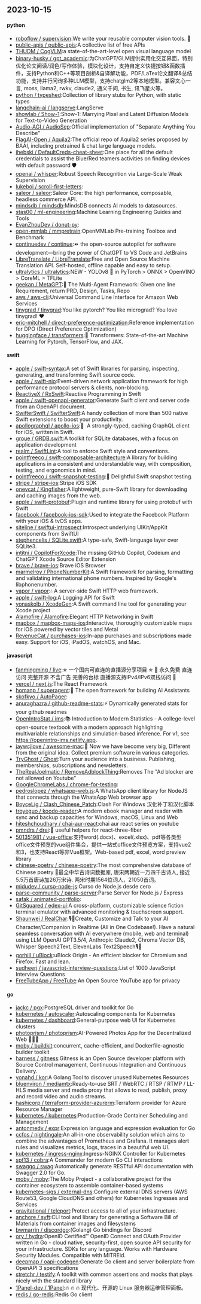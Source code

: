 ## 2023-10-15

#### python
* [roboflow / supervision](https://github.com/roboflow/supervision):We write your reusable computer vision tools. 💜
* [public-apis / public-apis](https://github.com/public-apis/public-apis):A collective list of free APIs
* [THUDM / CogVLM](https://github.com/THUDM/CogVLM):a state-of-the-art-level open visual language model
* [binary-husky / gpt_academic](https://github.com/binary-husky/gpt_academic):为ChatGPT/GLM提供实用化交互界面，特别优化论文阅读/润色/写作体验，模块化设计，支持自定义快捷按钮&函数插件，支持Python和C++等项目剖析&自译解功能，PDF/LaTex论文翻译&总结功能，支持并行问询多种LLM模型，支持chatglm2等本地模型。兼容文心一言, moss, llama2, rwkv, claude2, 通义千问, 书生, 讯飞星火等。
* [python / typeshed](https://github.com/python/typeshed):Collection of library stubs for Python, with static types
* [langchain-ai / langserve](https://github.com/langchain-ai/langserve):LangServe
* [showlab / Show-1](https://github.com/showlab/Show-1):Show-1: Marrying Pixel and Latent Diffusion Models for Text-to-Video Generation
* [Audio-AGI / AudioSep](https://github.com/Audio-AGI/AudioSep):Official implementation of "Separate Anything You Describe"
* [FlagAI-Open / Aquila2](https://github.com/FlagAI-Open/Aquila2):The official repo of Aquila2 series proposed by BAAI, including pretrained & chat large language models.
* [ihebski / DefaultCreds-cheat-sheet](https://github.com/ihebski/DefaultCreds-cheat-sheet):One place for all the default credentials to assist the Blue/Red teamers activities on finding devices with default password 🛡️
* [openai / whisper](https://github.com/openai/whisper):Robust Speech Recognition via Large-Scale Weak Supervision
* [lukeboi / scroll-first-letters](https://github.com/lukeboi/scroll-first-letters):
* [saleor / saleor](https://github.com/saleor/saleor):Saleor Core: the high performance, composable, headless commerce API.
* [mindsdb / mindsdb](https://github.com/mindsdb/mindsdb):MindsDB connects AI models to datasources.
* [stas00 / ml-engineering](https://github.com/stas00/ml-engineering):Machine Learning Engineering Guides and Tools
* [EvanZhouDev / donut-py](https://github.com/EvanZhouDev/donut-py):
* [open-mmlab / mmpretrain](https://github.com/open-mmlab/mmpretrain):OpenMMLab Pre-training Toolbox and Benchmark
* [continuedev / continue](https://github.com/continuedev/continue):⏩ the open-source autopilot for software development—bring the power of ChatGPT to VS Code and JetBrains
* [LibreTranslate / LibreTranslate](https://github.com/LibreTranslate/LibreTranslate):Free and Open Source Machine Translation API. Self-hosted, offline capable and easy to setup.
* [ultralytics / ultralytics](https://github.com/ultralytics/ultralytics):NEW - YOLOv8 🚀 in PyTorch > ONNX > OpenVINO > CoreML > TFLite
* [geekan / MetaGPT](https://github.com/geekan/MetaGPT):🌟 The Multi-Agent Framework: Given one line Requirement, return PRD, Design, Tasks, Repo
* [aws / aws-cli](https://github.com/aws/aws-cli):Universal Command Line Interface for Amazon Web Services
* [tinygrad / tinygrad](https://github.com/tinygrad/tinygrad):You like pytorch? You like micrograd? You love tinygrad! ❤️
* [eric-mitchell / direct-preference-optimization](https://github.com/eric-mitchell/direct-preference-optimization):Reference implementation for DPO (Direct Preference Optimization)
* [huggingface / transformers](https://github.com/huggingface/transformers):🤗 Transformers: State-of-the-art Machine Learning for Pytorch, TensorFlow, and JAX.

#### swift
* [apple / swift-syntax](https://github.com/apple/swift-syntax):A set of Swift libraries for parsing, inspecting, generating, and transforming Swift source code.
* [apple / swift-nio](https://github.com/apple/swift-nio):Event-driven network application framework for high performance protocol servers & clients, non-blocking.
* [ReactiveX / RxSwift](https://github.com/ReactiveX/RxSwift):Reactive Programming in Swift
* [apple / swift-openapi-generator](https://github.com/apple/swift-openapi-generator):Generate Swift client and server code from an OpenAPI document.
* [SwifterSwift / SwifterSwift](https://github.com/SwifterSwift/SwifterSwift):A handy collection of more than 500 native Swift extensions to boost your productivity.
* [apollographql / apollo-ios](https://github.com/apollographql/apollo-ios):📱  A strongly-typed, caching GraphQL client for iOS, written in Swift.
* [groue / GRDB.swift](https://github.com/groue/GRDB.swift):A toolkit for SQLite databases, with a focus on application development
* [realm / SwiftLint](https://github.com/realm/SwiftLint):A tool to enforce Swift style and conventions.
* [pointfreeco / swift-composable-architecture](https://github.com/pointfreeco/swift-composable-architecture):A library for building applications in a consistent and understandable way, with composition, testing, and ergonomics in mind.
* [pointfreeco / swift-snapshot-testing](https://github.com/pointfreeco/swift-snapshot-testing):📸 Delightful Swift snapshot testing.
* [stripe / stripe-ios](https://github.com/stripe/stripe-ios):Stripe iOS SDK
* [onevcat / Kingfisher](https://github.com/onevcat/Kingfisher):A lightweight, pure-Swift library for downloading and caching images from the web.
* [apple / swift-protobuf](https://github.com/apple/swift-protobuf):Plugin and runtime library for using protobuf with Swift
* [facebook / facebook-ios-sdk](https://github.com/facebook/facebook-ios-sdk):Used to integrate the Facebook Platform with your iOS & tvOS apps.
* [siteline / swiftui-introspect](https://github.com/siteline/swiftui-introspect):Introspect underlying UIKit/AppKit components from SwiftUI
* [stephencelis / SQLite.swift](https://github.com/stephencelis/SQLite.swift):A type-safe, Swift-language layer over SQLite3.
* [intitni / CopilotForXcode](https://github.com/intitni/CopilotForXcode):The missing GitHub Copilot, Codeium and ChatGPT Xcode Source Editor Extension
* [brave / brave-ios](https://github.com/brave/brave-ios):Brave iOS Browser
* [marmelroy / PhoneNumberKit](https://github.com/marmelroy/PhoneNumberKit):A Swift framework for parsing, formatting and validating international phone numbers. Inspired by Google's libphonenumber.
* [vapor / vapor](https://github.com/vapor/vapor):💧 A server-side Swift HTTP web framework.
* [apple / swift-log](https://github.com/apple/swift-log):A Logging API for Swift
* [yonaskolb / XcodeGen](https://github.com/yonaskolb/XcodeGen):A Swift command line tool for generating your Xcode project
* [Alamofire / Alamofire](https://github.com/Alamofire/Alamofire):Elegant HTTP Networking in Swift
* [mapbox / mapbox-maps-ios](https://github.com/mapbox/mapbox-maps-ios):Interactive, thoroughly customizable maps for iOS powered by vector tiles and Metal
* [RevenueCat / purchases-ios](https://github.com/RevenueCat/purchases-ios):In-app purchases and subscriptions made easy. Support for iOS, iPadOS, watchOS, and Mac.

#### javascript
* [fanmingming / live](https://github.com/fanmingming/live):✯ 一个国内可直连的直播源分享项目 ✯ 🔕 永久免费 直连访问 完整开源 不含广告 完善的台标 直播源支持IPv4/IPv6双栈访问 🔕
* [vercel / next.js](https://github.com/vercel/next.js):The React Framework
* [homanp / superagent](https://github.com/homanp/superagent):🥷 The open framework for building AI Assistants
* [skofkyo / AutoPager](https://github.com/skofkyo/AutoPager):
* [anuraghazra / github-readme-stats](https://github.com/anuraghazra/github-readme-stats):⚡ Dynamically generated stats for your github readmes
* [OpenIntroStat / ims](https://github.com/OpenIntroStat/ims):📚 Introduction to Modern Statistics - A college-level open-source textbook with a modern approach highlighting multivariable relationships and simulation-based inference. For v1, see https://openintro-ims.netlify.app.
* [jaywcjlove / awesome-mac](https://github.com/jaywcjlove/awesome-mac): Now we have become very big, Different from the original idea. Collect premium software in various categories.
* [TryGhost / Ghost](https://github.com/TryGhost/Ghost):Turn your audience into a business. Publishing, memberships, subscriptions and newsletters.
* [TheRealJoelmatic / RemoveAdblockThing](https://github.com/TheRealJoelmatic/RemoveAdblockThing):Removes The "Ad blocker are not allowed on Youtube"
* [GoogleChromeLabs / chrome-for-testing](https://github.com/GoogleChromeLabs/chrome-for-testing):
* [pedroslopez / whatsapp-web.js](https://github.com/pedroslopez/whatsapp-web.js):A WhatsApp client library for NodeJS that connects through the WhatsApp Web browser app
* [BoyceLig / Clash_Chinese_Patch](https://github.com/BoyceLig/Clash_Chinese_Patch):Clash For Windows 汉化补丁和汉化脚本
* [troyeguo / koodo-reader](https://github.com/troyeguo/koodo-reader):A modern ebook manager and reader with sync and backup capacities for Windows, macOS, Linux and Web
* [hiteshchoudhary / chai-aur-react](https://github.com/hiteshchoudhary/chai-aur-react):chai aur react series on youtube
* [pmndrs / drei](https://github.com/pmndrs/drei):🥉 useful helpers for react-three-fiber
* [501351981 / vue-office](https://github.com/501351981/vue-office):支持word(.docx)、excel(.xlsx)、pdf等各类型office文件预览的vue组件集合，提供一站式office文件预览方案，支持vue2和3，也支持React等非Vue框架。Web-based pdf, excel, word preview library
* [chinese-poetry / chinese-poetry](https://github.com/chinese-poetry/chinese-poetry):The most comprehensive database of Chinese poetry 🧶最全中华古诗词数据库, 唐宋两朝近一万四千古诗人, 接近5.5万首唐诗加26万宋诗. 两宋时期1564位词人，21050首词。
* [midudev / curso-node-js](https://github.com/midudev/curso-node-js):Curso de Node.js desde cero
* [parse-community / parse-server](https://github.com/parse-community/parse-server):Parse Server for Node.js / Express
* [safak / animated-portfolio](https://github.com/safak/animated-portfolio):
* [GitSquared / edex-ui](https://github.com/GitSquared/edex-ui):A cross-platform, customizable science fiction terminal emulator with advanced monitoring & touchscreen support.
* [Shaunwei / RealChar](https://github.com/Shaunwei/RealChar):🎙️🤖Create, Customize and Talk to your AI Character/Companion in Realtime (All in One Codebase!). Have a natural seamless conversation with AI everywhere (mobile, web and terminal) using LLM OpenAI GPT3.5/4, Anthropic Claude2, Chroma Vector DB, Whisper Speech2Text, ElevenLabs Text2Speech🎙️🤖
* [gorhill / uBlock](https://github.com/gorhill/uBlock):uBlock Origin - An efficient blocker for Chromium and Firefox. Fast and lean.
* [sudheerj / javascript-interview-questions](https://github.com/sudheerj/javascript-interview-questions):List of 1000 JavaScript Interview Questions
* [FreeTubeApp / FreeTube](https://github.com/FreeTubeApp/FreeTube):An Open Source YouTube app for privacy

#### go
* [jackc / pgx](https://github.com/jackc/pgx):PostgreSQL driver and toolkit for Go
* [kubernetes / autoscaler](https://github.com/kubernetes/autoscaler):Autoscaling components for Kubernetes
* [kubernetes / dashboard](https://github.com/kubernetes/dashboard):General-purpose web UI for Kubernetes clusters
* [photoprism / photoprism](https://github.com/photoprism/photoprism):AI-Powered Photos App for the Decentralized Web 🌈💎✨
* [moby / buildkit](https://github.com/moby/buildkit):concurrent, cache-efficient, and Dockerfile-agnostic builder toolkit
* [harness / gitness](https://github.com/harness/gitness):Gitness is an Open Source developer platform with Source Control management, Continuous Integration and Continuous Delivery.
* [yonahd / kor](https://github.com/yonahd/kor):A Golang Tool to discover unused Kubernetes Resources
* [bluenviron / mediamtx](https://github.com/bluenviron/mediamtx):Ready-to-use SRT / WebRTC / RTSP / RTMP / LL-HLS media server and media proxy that allows to read, publish, proxy and record video and audio streams.
* [hashicorp / terraform-provider-azurerm](https://github.com/hashicorp/terraform-provider-azurerm):Terraform provider for Azure Resource Manager
* [kubernetes / kubernetes](https://github.com/kubernetes/kubernetes):Production-Grade Container Scheduling and Management
* [antonmedv / expr](https://github.com/antonmedv/expr):Expression language and expression evaluation for Go
* [ccfos / nightingale](https://github.com/ccfos/nightingale):An all-in-one observability solution which aims to combine the advantages of Prometheus and Grafana. It manages alert rules and visualizes metrics, logs, traces in a beautiful web UI.
* [kubernetes / ingress-nginx](https://github.com/kubernetes/ingress-nginx):Ingress-NGINX Controller for Kubernetes
* [spf13 / cobra](https://github.com/spf13/cobra):A Commander for modern Go CLI interactions
* [swaggo / swag](https://github.com/swaggo/swag):Automatically generate RESTful API documentation with Swagger 2.0 for Go.
* [moby / moby](https://github.com/moby/moby):The Moby Project - a collaborative project for the container ecosystem to assemble container-based systems
* [kubernetes-sigs / external-dns](https://github.com/kubernetes-sigs/external-dns):Configure external DNS servers (AWS Route53, Google CloudDNS and others) for Kubernetes Ingresses and Services
* [gravitational / teleport](https://github.com/gravitational/teleport):Protect access to all of your infrastructure.
* [anchore / syft](https://github.com/anchore/syft):CLI tool and library for generating a Software Bill of Materials from container images and filesystems
* [bwmarrin / discordgo](https://github.com/bwmarrin/discordgo):(Golang) Go bindings for Discord
* [ory / hydra](https://github.com/ory/hydra):OpenID Certified™ OpenID Connect and OAuth Provider written in Go - cloud native, security-first, open source API security for your infrastructure. SDKs for any language. Works with Hardware Security Modules. Compatible with MITREid.
* [deepmap / oapi-codegen](https://github.com/deepmap/oapi-codegen):Generate Go client and server boilerplate from OpenAPI 3 specifications
* [stretchr / testify](https://github.com/stretchr/testify):A toolkit with common assertions and mocks that plays nicely with the standard library
* [1Panel-dev / 1Panel](https://github.com/1Panel-dev/1Panel):🔥 🔥 🔥 现代化、开源的 Linux 服务器运维管理面板。
* [redis / go-redis](https://github.com/redis/go-redis):Redis Go client
